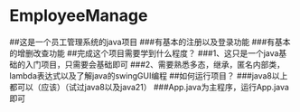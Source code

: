 # EmployeeManage
##这是一个员工管理系统的java项目
###有基本的注册以及登录功能
###有基本的增删改查功能
##完成这个项目需要学到什么程度？
###1、这只是一个java基础的入门项目，只需要会基础即可
###2、需要熟悉多态，继承，匿名内部类，lambda表达式以及了解java的swingGUI编程
##如何运行项目？
###java8以上都可以（应该）（试过java8以及java21）
###App.java为主程序，运行App.java即可
